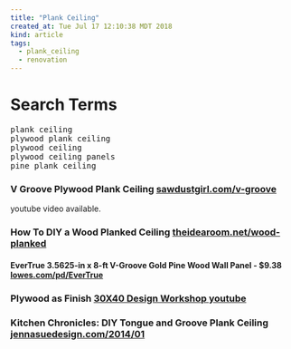 ```yaml
---
title: "Plank Ceiling"
created_at: Tue Jul 17 12:10:38 MDT 2018
kind: article
tags:
  - plank_ceiling
  - renovation
---
```


<h1>Search Terms</h1>

<pre>
plank ceiling
plywood plank ceiling
plywood ceiling
plywood ceiling panels
pine plank ceiling
</pre>

<h3>
  V Groove Plywood Plank Ceiling
  <a href="https://sawdustgirl.com/v-groove-plywood-plank-ceiling/" target="_blank">sawdustgirl.com/v-groove</a>
</h3>

youtube video available.

<h3>
  How To DIY a Wood Planked Ceiling
  <a href="https://www.theidearoom.net/wood-planked-ceiling/" target="_blank">theidearoom.net/wood-planked</a>
</h3>

<h4>
  EverTrue 3.5625-in x 8-ft V-Groove Gold Pine Wood Wall Panel - $9.38
  <a href="https://www.lowes.com/pd/EverTrue-3-5625-in-x-8-ft-V-Groove-Gold-Pine-Wood-Wall-Panel/3056263" target="_blank">lowes.com/pd/EverTrue</a>
</h4>

<h3>
  Plywood as Finish
  <a href="https://www.youtube.com/watch?v=fXtzfnT9smM" target="_blank">30X40 Design Workshop youtube</a>
</h3>

<h3>
  Kitchen Chronicles: DIY Tongue and Groove Plank Ceiling
  <a href="http://blog.jennasuedesign.com/2014/01/kitchen-chronicles-diy-tongue-and/" target="_blank">jennasuedesign.com/2014/01</a>
</h3>

<h3>
<a href="" target="_blank"></a>
</h3>

<h3>
<a href="" target="_blank"></a>
</h3>

<h3>
<a href="" target="_blank"></a>
</h3>

<!--
html boilerplate fragments
<a href="" target="_blank"></a>
<a name=""></a>
<img src="" width="400px">
<ul>
  <li></li>
  <li><a href="" target="_blank"></a></li>
</ul>
<pre>
</pre>
<p style="margin-bottom: 2em;"></p>
<hr style="border: 0; height: 3px; background: #333; background-image: linear-gradient(to right, #ccc, #333, #ccc);">
<pre><code>
</code></pre>
<math xmlns='http://www.w3.org/1998/Math/MathML' display='block'>
</math>
-->
